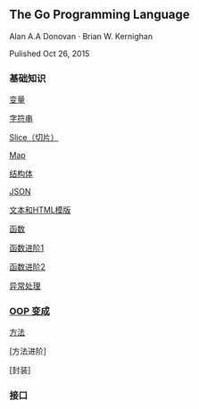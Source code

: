 ## The Go Programming Language

Alan A.A Donovan · Brian W. Kernighan

Pulished Oct 26, 2015

### 基础知识

[变量](./book/ch8/ch8.md)

[字符串](./book/ch3/ch3.md)

[Slice（切片）](./book/ch2/ch2.md)

[Map](./book/ch1/ch1.md)

[结构体](./book/ch4/ch4.md)

[JSON](./book/ch5/ch5.md)

[文本和HTML模版](./book/ch6/ch6.md)

[函数](./book/ch7/ch7.md)

[函数进阶1](./book/ch7/ch7b.md)

[函数进阶2](./book/ch9/ch9.md)

[异常处理](./book/ch10/ch10.md)

### [OOP 变成](./book/ch11/ch.md)

[方法](./book/ch11/ch11.md)

[方法进阶]

[封装]
### 接口